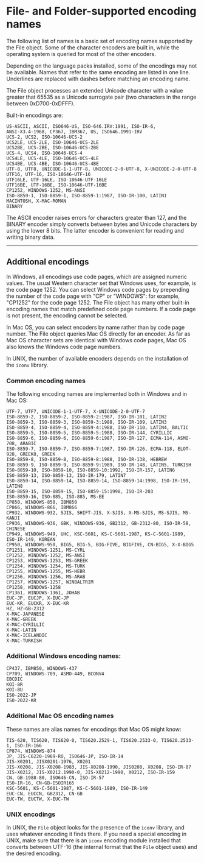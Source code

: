 # File- and Folder-supported encoding names

The following list of names is a basic set of encoding names supported by the File object. Some of the character encoders are built in, while the operating system is queried for most of the other encoders.

Depending on the language packs installed, some of the encodings may not be available. Names that refer to the same encoding are listed in one line. Underlines are replaced with dashes before matching an encoding name.

The File object processes an extended Unicode character with a value greater that 65535 as a Unicode surrogate pair (two characters in the range between 0xD700-0xDFFF).

Built-in encodings are:

```none
US-ASCII, ASCII, ISO646-US, ISO-646.IRV:1991, ISO-IR-6,
ANSI-X3.4-1968, CP367, IBM367, US, ISO646.1991-IRV
UCS-2, UCS2, ISO-10646-UCS-2
UCS2LE, UCS-2LE, ISO-10646-UCS-2LE
UCS2BE, UCS-2BE, ISO-10646-UCS-2BE
UCS-4, UCS4, ISO-10646-UCS-4
UCS4LE, UCS-4LE, ISO-10646-UCS-4LE
UCS4BE, UCS-4BE, ISO-10646-UCS-4BE
UTF-8, UTF8, UNICODE-1-1-UTF-8, UNICODE-2-0-UTF-8, X-UNICODE-2-0-UTF-8
UTF16, UTF-16, ISO-10646-UTF-16
UTF16LE, UTF-16LE, ISO-10646-UTF-16LE
UTF16BE, UTF-16BE, ISO-10646-UTF-16BE
CP1252, WINDOWS-1252, MS-ANSI
ISO-8859-1, ISO-8859-1, ISO-8859-1:1987, ISO-IR-100, LATIN1
MACINTOSH, X-MAC-ROMAN
BINARY
```

The ASCII encoder raises errors for characters greater than 127, and the BINARY encoder simply converts between bytes and Unicode characters by using the lower 8 bits. The latter encoder is convenient for reading and writing binary data.

---

## Additional encodings

In Windows, all encodings use code pages, which are assigned numeric values. The usual Western character set that Windows uses, for example, is the code page 1252. You can select Windows code pages by prepending the number of the code page with "CP" or "WINDOWS": for example, "CP1252" for the code page 1252. The File object has many other built-in encoding names that match predefined code page numbers. If a code page is not present, the encoding cannot be selected.

In Mac OS, you can select encoders by name rather than by code page number. The File object queries Mac OS directly for an encoder. As far as Mac OS character sets are identical with Windows code pages, Mac OS also knows the Windows code page numbers.

In UNIX, the number of available encoders depends on the installation of the `iconv` library.

### Common encoding names

The following encoding names are implemented both in Windows and in Mac OS:

```none
UTF-7, UTF7, UNICODE-1-1-UTF-7, X-UNICODE-2-0-UTF-7
ISO-8859-2, ISO-8859-2, ISO-8859-2:1987, ISO-IR-101, LATIN2
ISO-8859-3, ISO-8859-3, ISO-8859-3:1988, ISO-IR-109, LATIN3
ISO-8859-4, ISO-8859-4, ISO-8859-4:1988, ISO-IR-110, LATIN4, BALTIC
ISO-8859-5, ISO-8859-5, ISO-8859-5:1988, ISO-IR-144, CYRILLIC
ISO-8859-6, ISO-8859-6, ISO-8859-6:1987, ISO-IR-127, ECMA-114, ASMO-708, ARABIC
ISO-8859-7, ISO-8859-7, ISO-8859-7:1987, ISO-IR-126, ECMA-118, ELOT-928, GREEK8, GREEK
ISO-8859-8, ISO-8859-8, ISO-8859-8:1988, ISO-IR-138, HEBREW
ISO-8859-9, ISO-8859-9, ISO-8859-9:1989, ISO-IR-148, LATIN5, TURKISH
ISO-8859-10, ISO-8859-10, ISO-8859-10:1992, ISO-IR-157, LATIN6
ISO-8859-13, ISO-8859-13, ISO-IR-179, LATIN7
ISO-8859-14, ISO-8859-14, ISO-8859-14, ISO-8859-14:1998, ISO-IR-199, LATIN8
ISO-8859-15, ISO-8859-15, ISO-8859-15:1998, ISO-IR-203
ISO-8859-16, ISO-885, ISO-885, MS-EE
CP850, WINDOWS-850, IBM850
CP866, WINDOWS-866, IBM866
CP932, WINDOWS-932, SJIS, SHIFT-JIS, X-SJIS, X-MS-SJIS, MS-SJIS, MS-KANJI
CP936, WINDOWS-936, GBK, WINDOWS-936, GB2312, GB-2312-80, ISO-IR-58, CHINESE
CP949, WINDOWS-949, UHC, KSC-5601, KS-C-5601-1987, KS-C-5601-1989, ISO-IR-149, KOREAN
CP950, WINDOWS-950, BIG5, BIG-5, BIG-FIVE, BIGFIVE, CN-BIG5, X-X-BIG5
CP1251, WINDOWS-1251, MS-CYRL
CP1252, WINDOWS-1252, MS-ANSI
CP1253, WINDOWS-1253, MS-GREEK
CP1254, WINDOWS-1254, MS-TURK
CP1255, WINDOWS-1255, MS-HEBR
CP1256, WINDOWS-1256, MS-ARAB
CP1257, WINDOWS-1257, WINBALTRIM
CP1258, WINDOWS-1258
CP1361, WINDOWS-1361, JOHAB
EUC-JP, EUCJP, X-EUC-JP
EUC-KR, EUCKR, X-EUC-KR
HZ, HZ-GB-2312
X-MAC-JAPANESE
X-MAC-GREEK
X-MAC-CYRILLIC
X-MAC-LATIN
X-MAC-ICELANDIC
X-MAC-TURKISH
```

### Additional Windows encoding names:

```none
CP437, IBM850, WINDOWS-437
CP709, WINDOWS-709, ASMO-449, BCONV4
EBCDIC
KOI-8R
KOI-8U
ISO-2022-JP
ISO-2022-KR
```

### Additional Mac OS encoding names

These names are alias names for encodings that Mac OS might know:

```none
TIS-620, TIS620, TIS620-0, TIS620.2529-1, TIS620.2533-0, TIS620.2533-1, ISO-IR-166
CP874, WINDOWS-874
JP, JIS-C6220-1969-RO, ISO646-JP, ISO-IR-14
JIS-X0201, JISX0201-1976, X0201
JIS-X0208, JIS-X0208-1983, JIS-X0208-1990, JIS0208, X0208, ISO-IR-87
JIS-X0212, JIS-X0212.1990-0, JIS-X0212-1990, X0212, ISO-IR-159
CN, GB-1988-80, ISO646-CN, ISO-IR-57
ISO-IR-16, CN-GB-ISOIR165
KSC-5601, KS-C-5601-1987, KS-C-5601-1989, ISO-IR-149
EUC-CN, EUCCN, GB2312, CN-GB
EUC-TW, EUCTW, X-EUC-TW
```

### UNIX encodings

In UNIX, the `File` object looks for the presence of the `iconv` library, and uses whatever encoding it finds there. If you need a special encoding in UNIX, make sure that there is an `iconv` encoding module installed that converts between UTF-16 (the internal format that the `File` object uses) and the desired encoding.
